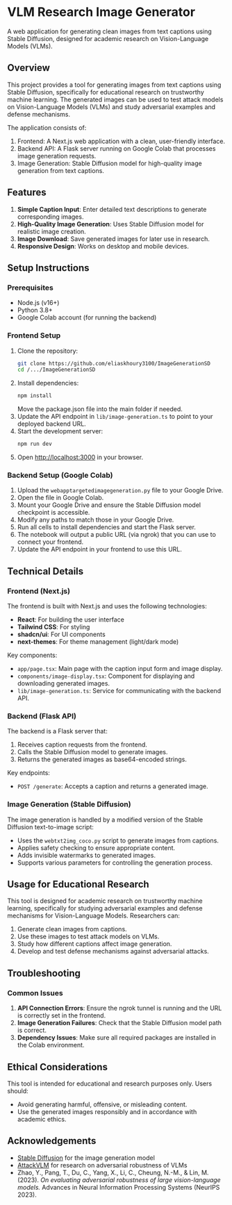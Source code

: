 
# VLM Research Image Generator
A web application for generating clean images from text captions using Stable Diffusion, designed for academic research on Vision-Language Models (VLMs).

## Overview
This project provides a tool for generating images from text captions using Stable Diffusion, specifically for educational research on trustworthy machine learning. The generated images can be used to test attack models on Vision-Language Models (VLMs) and study adversarial examples and defense mechanisms.

The application consists of:

1. Frontend: A Next.js web application with a clean, user-friendly interface.
2. Backend API: A Flask server running on Google Colab that processes image generation requests.
3. Image Generation: Stable Diffusion model for high-quality image generation from text captions.

## Features
1. **Simple Caption Input**: Enter detailed text descriptions to generate corresponding images.
2. **High-Quality Image Generation**: Uses Stable Diffusion model for realistic image creation.
3. **Image Download**: Save generated images for later use in research.
4. **Responsive Design**: Works on desktop and mobile devices.

## Setup Instructions
### Prerequisites
- Node.js (v16+)
- Python 3.8+
- Google Colab account (for running the backend)

### Frontend Setup
1. Clone the repository:
    ```bash
    git clone https://github.com/eliaskhoury3100/ImageGenerationSD
    cd /.../ImageGenerationSD
    ```
2. Install dependencies:
    ```bash
    npm install
    ```
    Move the package.json file into the main folder if needed.
3. Update the API endpoint in `lib/image-generation.ts` to point to your deployed backend URL.
4. Start the development server:
    ```bash
    npm run dev
    ```
5. Open [http://localhost:3000](http://localhost:3000) in your browser.

### Backend Setup (Google Colab)
1. Upload the `webapptargetedimagegeneration.py` file to your Google Drive.
2. Open the file in Google Colab.
3. Mount your Google Drive and ensure the Stable Diffusion model checkpoint is accessible.
4. Modify any paths to match those in your Google Drive.
5. Run all cells to install dependencies and start the Flask server.
6. The notebook will output a public URL (via ngrok) that you can use to connect your frontend.
7. Update the API endpoint in your frontend to use this URL.

## Technical Details
### Frontend (Next.js)
The frontend is built with Next.js and uses the following technologies:
- **React**: For building the user interface
- **Tailwind CSS**: For styling
- **shadcn/ui**: For UI components
- **next-themes**: For theme management (light/dark mode)

Key components:
- `app/page.tsx`: Main page with the caption input form and image display.
- `components/image-display.tsx`: Component for displaying and downloading generated images.
- `lib/image-generation.ts`: Service for communicating with the backend API.

### Backend (Flask API)
The backend is a Flask server that:
1. Receives caption requests from the frontend.
2. Calls the Stable Diffusion model to generate images.
3. Returns the generated images as base64-encoded strings.

Key endpoints:
- `POST /generate`: Accepts a caption and returns a generated image.

### Image Generation (Stable Diffusion)
The image generation is handled by a modified version of the Stable Diffusion text-to-image script:
- Uses the `webtxt2img_coco.py` script to generate images from captions.
- Applies safety checking to ensure appropriate content.
- Adds invisible watermarks to generated images.
- Supports various parameters for controlling the generation process.

## Usage for Educational Research
This tool is designed for academic research on trustworthy machine learning, specifically for studying adversarial examples and defense mechanisms for Vision-Language Models.
Researchers can:
1. Generate clean images from captions.
2. Use these images to test attack models on VLMs.
3. Study how different captions affect image generation.
4. Develop and test defense mechanisms against adversarial attacks.

## Troubleshooting
### Common Issues
1. **API Connection Errors**: Ensure the ngrok tunnel is running and the URL is correctly set in the frontend.
2. **Image Generation Failures**: Check that the Stable Diffusion model path is correct.
3. **Dependency Issues**: Make sure all required packages are installed in the Colab environment.

## Ethical Considerations
This tool is intended for educational and research purposes only. Users should:
- Avoid generating harmful, offensive, or misleading content.
- Use the generated images responsibly and in accordance with academic ethics.

## Acknowledgements
- [Stable Diffusion](https://github.com/CompVis/stable-diffusion) for the image generation model
- [AttackVLM](https://github.com/yunqing-me/AttackVLM) for research on adversarial robustness of VLMs
- Zhao, Y., Pang, T., Du, C., Yang, X., Li, C., Cheung, N.-M., & Lin, M. (2023). *On evaluating adversarial robustness of large vision-language models.* Advances in Neural Information Processing Systems (NeurIPS 2023).
